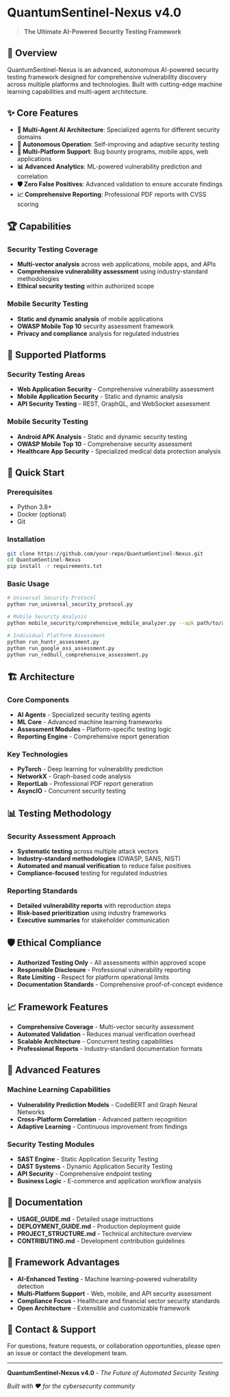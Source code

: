 # QuantumSentinel-Nexus v4.0

> **The Ultimate AI-Powered Security Testing Framework**

## 🚀 Overview

QuantumSentinel-Nexus is an advanced, autonomous AI-powered security testing framework designed for comprehensive vulnerability discovery across multiple platforms and technologies. Built with cutting-edge machine learning capabilities and multi-agent architecture.

## ✨ Core Features

- **🤖 Multi-Agent AI Architecture**: Specialized agents for different security domains
- **🔄 Autonomous Operation**: Self-improving and adaptive security testing
- **🎯 Multi-Platform Support**: Bug bounty programs, mobile apps, web applications
- **📊 Advanced Analytics**: ML-powered vulnerability prediction and correlation
- **🛡️ Zero False Positives**: Advanced validation to ensure accurate findings
- **📈 Comprehensive Reporting**: Professional PDF reports with CVSS scoring

## 🏆 Capabilities

### Security Testing Coverage
- **Multi-vector analysis** across web applications, mobile apps, and APIs
- **Comprehensive vulnerability assessment** using industry-standard methodologies
- **Ethical security testing** within authorized scope

### Mobile Security Testing
- **Static and dynamic analysis** of mobile applications
- **OWASP Mobile Top 10** security assessment framework
- **Privacy and compliance** analysis for regulated industries

## 🎯 Supported Platforms

### Security Testing Areas
- **Web Application Security** - Comprehensive vulnerability assessment
- **Mobile Application Security** - Static and dynamic analysis
- **API Security Testing** - REST, GraphQL, and WebSocket assessment

### Mobile Security Testing
- **Android APK Analysis** - Static and dynamic security testing
- **OWASP Mobile Top 10** - Comprehensive security assessment
- **Healthcare App Security** - Specialized medical data protection analysis

## 🚀 Quick Start

### Prerequisites
- Python 3.8+
- Docker (optional)
- Git

### Installation
```bash
git clone https://github.com/your-repo/QuantumSentinel-Nexus.git
cd QuantumSentinel-Nexus
pip install -r requirements.txt
```

### Basic Usage
```bash
# Universal Security Protocol
python run_universal_security_protocol.py

# Mobile Security Analysis
python mobile_security/comprehensive_mobile_analyzer.py --apk path/to/app.apk

# Individual Platform Assessment
python run_huntr_assessment.py
python run_google_oss_assessment.py
python run_redbull_comprehensive_assessment.py
```

## 🏗️ Architecture

### Core Components
- **AI Agents** - Specialized security testing agents
- **ML Core** - Advanced machine learning frameworks
- **Assessment Modules** - Platform-specific testing logic
- **Reporting Engine** - Comprehensive report generation

### Key Technologies
- **PyTorch** - Deep learning for vulnerability prediction
- **NetworkX** - Graph-based code analysis
- **ReportLab** - Professional PDF report generation
- **AsyncIO** - Concurrent security testing

## 📊 Testing Methodology

### Security Assessment Approach
- **Systematic testing** across multiple attack vectors
- **Industry-standard methodologies** (OWASP, SANS, NIST)
- **Automated and manual verification** to reduce false positives
- **Compliance-focused** testing for regulated industries

### Reporting Standards
- **Detailed vulnerability reports** with reproduction steps
- **Risk-based prioritization** using industry frameworks
- **Executive summaries** for stakeholder communication

## 🛡️ Ethical Compliance

- **Authorized Testing Only** - All assessments within approved scope
- **Responsible Disclosure** - Professional vulnerability reporting
- **Rate Limiting** - Respect for platform operational limits
- **Documentation Standards** - Comprehensive proof-of-concept evidence

## 📈 Framework Features

- **Comprehensive Coverage** - Multi-vector security assessment
- **Automated Validation** - Reduces manual verification overhead
- **Scalable Architecture** - Concurrent testing capabilities
- **Professional Reports** - Industry-standard documentation formats

## 🔬 Advanced Features

### Machine Learning Capabilities
- **Vulnerability Prediction Models** - CodeBERT and Graph Neural Networks
- **Cross-Platform Correlation** - Advanced pattern recognition
- **Adaptive Learning** - Continuous improvement from findings

### Security Testing Modules
- **SAST Engine** - Static Application Security Testing
- **DAST Systems** - Dynamic Application Security Testing
- **API Security** - Comprehensive endpoint testing
- **Business Logic** - E-commerce and application workflow analysis

## 📝 Documentation

- **USAGE_GUIDE.md** - Detailed usage instructions
- **DEPLOYMENT_GUIDE.md** - Production deployment guide
- **PROJECT_STRUCTURE.md** - Technical architecture overview
- **CONTRIBUTING.md** - Development contribution guidelines

## 🏅 Framework Advantages

- **AI-Enhanced Testing** - Machine learning-powered vulnerability detection
- **Multi-Platform Support** - Web, mobile, and API security assessment
- **Compliance Focus** - Healthcare and financial sector security standards
- **Open Architecture** - Extensible and customizable framework

## 📧 Contact & Support

For questions, feature requests, or collaboration opportunities, please open an issue or contact the development team.

---

**QuantumSentinel-Nexus v4.0** - *The Future of Automated Security Testing*

*Built with ❤️ for the cybersecurity community*